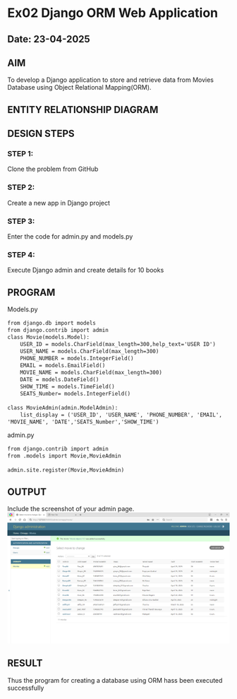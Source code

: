 # Ex02 Django ORM Web Application
## Date: 23-04-2025

## AIM
To develop a Django application to store and retrieve data from Movies Database using Object Relational Mapping(ORM).

## ENTITY RELATIONSHIP DIAGRAM



## DESIGN STEPS

### STEP 1:
Clone the problem from GitHub

### STEP 2:
Create a new app in Django project

### STEP 3:
Enter the code for admin.py and models.py

### STEP 4:
Execute Django admin and create details for 10 books

## PROGRAM

Models.py
```
from django.db import models
from django.contrib import admin
class Movie(models.Model):
    USER_ID = models.CharField(max_length=300,help_text='USER ID')
    USER_NAME = models.CharField(max_length=300)
    PHONE_NUMBER = models.IntegerField()
    EMAIL = models.EmailField()
    MOVIE_NAME = models.CharField(max_length=300)
    DATE = models.DateField()
    SHOW_TIME = models.TimeField()
    SEATS_Number= models.IntegerField()

class MovieAdmin(admin.ModelAdmin):
    list_display = ('USER_ID', 'USER_NAME', 'PHONE_NUMBER', 'EMAIL', 'MOVIE_NAME', 'DATE','SEATS_Number','SHOW_TIME')

```

admin.py
```
from django.contrib import admin
from .models import Movie,MovieAdmin

admin.site.register(Movie,MovieAdmin)

```

## OUTPUT

Include the screenshot of your admin page.
![alt text](image.png)

## RESULT
Thus the program for creating a database using ORM hass been executed successfully
